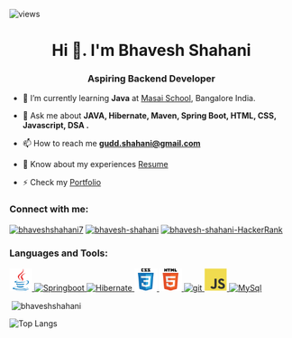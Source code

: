 
<!-- **BhaveshShahani/BhaveshShahani** is a ✨ _special_ ✨ repository because its `README.md` (this file) appears on your GitHub profile. -->

<!-- [![Github](https://img.shields.io/github/followers/CharalambosIoannou?label=Follow&style=social)](https://github.com/bhaveshshahani)
![](https://visitor-badge.laobi.icu/badge?page_id=bhaveshshahani.bhaveshshahani) -->

<p align="left"> <img src="https://komarev.com/ghpvc/?username=BhaveshShahani&label=Profile%20views&color=0e75b6&style=flat" alt="views" /> </p>


<h1 align="center">Hi 👋. I'm Bhavesh Shahani</h1>
<h3 align="center">Aspiring Backend Developer </h3>

- 🌱 I’m currently learning **Java** at <a href="https://www.masaischool.com/" target="_blank">Masai School</a>, Bangalore India. 

<!-- - 👨‍💻 All of my projects are available at [bhaveshshahani.github.io](bhaveshshahani.github.io) -->

- 💬 Ask me about **JAVA, Hibernate, Maven, Spring Boot, HTML, CSS, Javascript, DSA .**

- 📫 How to reach me **gudd.shahani@gmail.com**

- 📄 Know about my experiences [Resume](https://drive.google.com/file/d/1RBUmm_PnjUdEqpTKy9fvHK3gIBKdGmBW/view?usp=sharing)

- ⚡️ Check my [Portfolio](https://bhaveshshahani.github.io/)
<!-- - 📄 Know about my experiences [Resume](Resume) -->

<h3 align="left">Connect with me:</h3>
<p align="left">
<a href="https://twitter.com/bhaveshshahani7" target="blank"><img align="center" src="https://raw.githubusercontent.com/rahuldkjain/github-profile-readme-generator/master/src/images/icons/Social/twitter.svg" alt="bhaveshshahani7" height="30" width="40" /></a>
<a href="https://linkedin.com/in/bhavesh-shahani" target="blank"><img align="center" src="https://raw.githubusercontent.com/rahuldkjain/github-profile-readme-generator/master/src/images/icons/Social/linked-in-alt.svg" alt="bhavesh-shahani" height="30" width="40" /></a>
  <a href="https://www.hackerrank.com/gudd_shahani" target="blank"><img align="center" src="https://cdn.worldvectorlogo.com/logos/hackerrank.svg" alt="bhavesh-shahani-HackerRank" height="30" width="40" /></a>
</p>

<h3 align="left">Languages and Tools:</h3>
<p align="left"> 
  <a href="https://www.java.com" target="_blank" rel="noreferrer"> <img src="https://raw.githubusercontent.com/devicons/devicon/master/icons/java/java-original.svg" alt="java" width="40" height="40"/> </a> 
  <a href="https://docs.spring.io/spring-boot/docs/current/reference/htmlsingle/" target="_blank" rel="noreferrer"> <img src="https://miro.medium.com/max/500/1*AbiX4LwtSNozoyfypcKvEg.png" alt="Springboot" width="40" height="40"/> </a> 
<a href="https://hibernate.org/orm/documentation/6.1/" target="_blank" rel="noreferrer"> <img src="https://hibernate.org/images/hibernate_icon_whitebkg.svg" alt="Hibernate" width="40" height="40"/> </a> 
  <a href="https://www.w3schools.com/css/" target="_blank" rel="noreferrer"> <img src="https://raw.githubusercontent.com/devicons/devicon/master/icons/css3/css3-original-wordmark.svg" alt="css3" width="40" height="40"/> </a> 
<a href="https://www.w3.org/html/" target="_blank" rel="noreferrer"> <img src="https://raw.githubusercontent.com/devicons/devicon/master/icons/html5/html5-original-wordmark.svg" alt="html5" width="40" height="40"/> </a> 
<a href="https://git-scm.com/" target="_blank" rel="noreferrer"> <img src="https://www.vectorlogo.zone/logos/git-scm/git-scm-icon.svg" alt="git" width="40" height="40"/> </a>  
<a href="https://developer.mozilla.org/en-US/docs/Web/JavaScript" target="_blank" rel="noreferrer"> <img src="https://raw.githubusercontent.com/devicons/devicon/master/icons/javascript/javascript-original.svg" alt="javascript" width="40" height="40"/> </a>
<a href="https://dev.mysql.com/doc/" target="_blank" rel="noreferrer"> <img src="https://pipedream.com/s.v0/app_1YMhwo/logo/orig" alt="MySql" width="40" height="40"/> </a> 
</p>

<div display=flex>
  <p>&nbsp;<img align="center" src="https://github-readme-stats.vercel.app/api?username=bhaveshshahani&show_icons=true&locale=en" alt="bhaveshshahani" /></p>
  
 
<!--<p>&nbsp;<img align="center" src="https://github-readme-stats.vercel.app/api/top-langs/?username=bhaveshshahani&theme=default" alt="bhaveshshahani" /></p> -->
</div> 
 
<!--  <p dir="auto"><a target="_blank" rel="noopener noreferrer nofollow" href="https://camo.githubusercontent.com/d2457bb79ed9e5b9aa4ecfde64371ff271473bad59a024b0e6f1deadc2f4ce72/68747470733a2f2f6769746875622d726561646d652d73746174732e76657263656c2e6170702f6170692f746f702d6c616e67733f757365726e616d653d616e6368616c3237352673686f775f69636f6e733d74727565266c6f63616c653d656e266c61796f75743d636f6d70616374"><img align="left" src="https://camo.githubusercontent.com/d2457bb79ed9e5b9aa4ecfde64371ff271473bad59a024b0e6f1deadc2f4ce72/68747470733a2f2f6769746875622d726561646d652d73746174732e76657263656c2e6170702f6170692f746f702d6c616e67733f757365726e616d653d616e6368616c3237352673686f775f69636f6e733d74727565266c6f63616c653d656e266c61796f75743d636f6d70616374" alt="bhavesh shahani" data-canonical-src="https://github-readme-stats.vercel.app/api/top-langs?username=bhaveshshahani&amp;show_icons=true&amp;locale=en&amp;layout=compact" style="max-width: 100%;"></a></p> -->
  
  ![Top Langs](https://github-readme-stats.vercel.app/api/top-langs/?username=bhaveshshahani)

  

